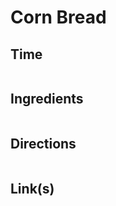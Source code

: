 # Corn Bread

## Time 
```

```

## Ingredients
```

```


## Directions
```

```


## Link(s)
```

```
